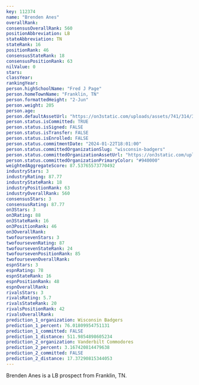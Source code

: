 ```yaml
---
key: 112374
name: "Brenden Anes"
overallRank: 
consensusOverallRank: 560
positionAbbreviation: LB
stateAbbreviation: TN
stateRank: 16
positionRank: 46
consensusStateRank: 18
consensusPositionRank: 63
nilValue: 0
stars: 
classYear: 
rankingYear: 
person.highSchoolName: "Fred J Page"
person.homeTownName: "Franklin, TN"
person.formattedHeight: "2-Jun"
person.weight: 205
person.age: 
person.defaultAssetUrl: "https://on3static.com/uploads/assets/741/314/314741.png"
person.status.isCommitted: TRUE
person.status.isSigned: FALSE
person.status.isTransfer: FALSE
person.status.isEnrolled: FALSE
person.status.commitmentDate: "2024-01-22T18:01:00"
person.status.committedOrganizationSlug: "wisconsin-badgers"
person.status.committedOrganizationAssetUrl: "https://on3static.com/uploads/assets/762/149/149762.svg"
person.status.committedOrganizationPrimaryColor: "#940000"
weightedAggregateScore: 87.53765573770492
industryStars: 3
industryRating: 87.77
industryStateRank: 18
industryPositionRank: 63
industryOverallRank: 560
consensusStars: 3
consensusRating: 87.77
on3Stars: 3
on3Rating: 88
on3StateRank: 16
on3PositionRank: 46
on3OverallRank: 
twofoursevenStars: 3
twofoursevenRating: 87
twofoursevenStateRank: 24
twofoursevenPositionRank: 85
twofoursevenOverallRank: 
espnStars: 3
espnRating: 78
espnStateRank: 16
espnPositionRank: 48
espnOverallRank: 
rivalsStars: 3
rivalsRating: 5.7
rivalsStateRank: 20
rivalsPositionRank: 42
rivalsOverallRank: 
prediction_1_organization: Wisconsin Badgers
prediction_1_percent: 76.01809954751131
prediction_1_committed: FALSE
prediction_1_distance: 511.9854898605234
prediction_2_organization: Vanderbilt Commodores
prediction_2_percent: 3.167420814479638
prediction_2_committed: FALSE
prediction_2_distance: 17.37290815344053
---
```

Brenden Anes is a LB prospect from Franklin, TN.